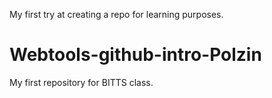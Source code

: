 My first try at creating a repo for learning purposes. 

# Webtools-github-intro-Polzin
My first repository for BITTS class.
